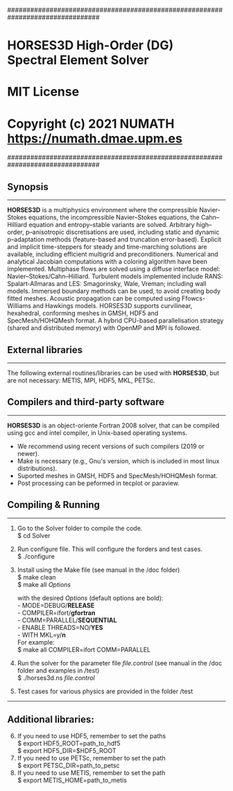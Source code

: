 ################################################################################                   
#            HORSES3D High-Order (DG) Spectral Element Solver                  #
#                                                                              #
#                             MIT License                                      #
#         Copyright (c) 2021 NUMATH https://numath.dmae.upm.es                 #
################################################################################

## Synopsis
-----------
**HORSES3D** is a multiphysics environment where the compressible Navier-Stokes equations, the incompressible Navier–Stokes equations, the Cahn–Hilliard equation and entropy–stable variants are solved. Arbitrary high–order, p–anisotropic discretisations are used, including static and dynamic p–adaptation methods (feature-based and truncation error-based). Explicit and implicit time-steppers for steady and time-marching solutions are available, including efficient multigrid and preconditioners. Numerical and analytical Jacobian computations with a coloring algorithm have been implemented. Multiphase flows are solved using a diffuse interface model: Navier–Stokes/Cahn–Hilliard. Turbulent models implemented include RANS: Spalart-Allmaras and LES: Smagorinsky, Wale, Vreman; including wall models. Immersed boundary methods can be used, to avoid creating body fitted meshes. Acoustic propagation can be computed using Ffowcs-Williams and Hawkings models.
HORSES3D supports curvilinear, hexahedral, conforming meshes in GMSH, HDF5 and SpecMesh/HOHQMesh format. A hybrid CPU-based parallelisation strategy (shared and distributed memory) with OpenMP and MPI is followed.  


## External libraries
-----------
The following external routines/libraries can be used with **HORSES3D**, but are not necessary: METIS, MPI, HDF5, MKL, PETSc.  


## Compilers and third-party software
-----------
**HORSES3D** is an object-oriente Fortran 2008 solver, that can be compiled using gcc and intel compiler, in Unix-based operating systems. 
- We recommend using recent versions of such compilers (2019 or newer).
- Make is necessary (e.g., Gnu's version, which is included in most linux distributions).
- Suported meshes in GMSH, HDF5 and SpecMesh/HOHQMesh format.
- Post processing can be peformed in tecplot or paraview.  


## Compiling & Running 
-----------
1. Go to the Solver folder to compile the code.  
        $ cd Solver  
2. Run configure file. This will configure the forders and test cases.  
        $ ./configure  
3. Install using the Make file (see manual in the /doc folder)  
        $ make clean  
        $ make all *Options*

	with the desired *Options* (default options are bold):  
         - MODE=DEBUG/**RELEASE**  
         - COMPILER=ifort/**gfortran**  
         - COMM=PARALLEL/**SEQUENTIAL**   
         - ENABLE THREADS=NO/**YES**  
         - WITH MKL=y/**n**  
    For example:  
         $ make all COMPILER=ifort COMM=PARALLEL  

4. Run the solver for the parameter file *file.control* (see manual in the /doc folder and examples in /test)  
        $ ./horses3d.ns *file.control*  
5. Test cases for various physics are provided in the folder /test  


-----------  
## Additional libraries:  
6. If you need to use HDF5, remember to set the paths  
        $ export HDF5_ROOT=path_to_hdf5  
        $ export HDF5_DIR=$HDF5_ROOT  
7. If you need to use PETSc, remember to set the path  
        $ export PETSC_DIR=path_to_petsc  
8. If you need to use METIS, remember to set the path  
        $ export METIS_HOME=path_to_metis  

